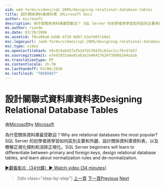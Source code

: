 ```yaml
---
uid: web-forms/videos/sql-2005/designing-relational-database-tables
title: 設計關係資料庫資料表 |Microsoft Docs
author: microsoft
description: 為什麼關係資料庫最受歡迎？ SQL Server 的初學者將學習如何區別主要與外鍵、設計關係資料庫 。
ms.author: riande
ms.date: 03/29/2006
ms.assetid: f8ce88a0-bddb-4f29-8d87-b3af40fc5b61
msc.legacyurl: /web-forms/videos/sql-2005/designing-relational-database-tables
msc.type: video
ms.openlocfilehash: 59c015ebd2fafb24f41f8435c62ec1ccfbc67a57
ms.sourcegitcommit: e7e91932a6e91a63e2e46417626f39d6b244a3ab
ms.translationtype: MT
ms.contentlocale: zh-TW
ms.lasthandoff: 03/06/2020
ms.locfileid: "78565027"
---
```

# <a name="designing-relational-database-tables"></a><span data-ttu-id="abd92-104">設計關聯式資料庫資料表</span><span class="sxs-lookup"><span data-stu-id="abd92-104">Designing Relational Database Tables</span></span>

<span data-ttu-id="abd92-105">由[Microsoft](https://github.com/microsoft)</span><span class="sxs-lookup"><span data-stu-id="abd92-105">by [Microsoft](https://github.com/microsoft)</span></span>

<span data-ttu-id="abd92-106">為什麼關係資料庫最受歡迎？</span><span class="sxs-lookup"><span data-stu-id="abd92-106">Why are relational databases the most popular?</span></span> <span data-ttu-id="abd92-107">SQL Server 的初學者將學習如何區別主要和外鍵、設計關係資料庫資料表，以及瞭解正規化規則和消除正規化。</span><span class="sxs-lookup"><span data-stu-id="abd92-107">SQL Server beginners will learn to differentiate between primary and foreign keys, design relational database tables, and learn about normalization rules and de-normalization.</span></span>

[<span data-ttu-id="abd92-108">&#9654;觀看影片（34分鐘）</span><span class="sxs-lookup"><span data-stu-id="abd92-108">&#9654; Watch video (34 minutes)</span></span>](https://channel9.msdn.com/Blogs/ASP-NET-Site-Videos/designing-relational-database-tables)

> [!div class="step-by-step"]
> <span data-ttu-id="abd92-109">[上一頁](more-about-column-data-types-and-other-properties.md)
> [下一頁](manipulating-database-data.md)</span><span class="sxs-lookup"><span data-stu-id="abd92-109">[Previous](more-about-column-data-types-and-other-properties.md)
[Next](manipulating-database-data.md)</span></span>
